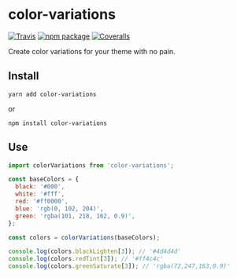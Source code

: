 # color-variations

[![Travis][build-badge]][build]
[![npm package][npm-badge]][npm]
[![Coveralls][coveralls-badge]][coveralls]

[build-badge]: https://img.shields.io/travis/jmlweb/color-variations/master.png?style=flat-square
[build]: https://travis-ci.org/jmlweb/color-variations

[npm-badge]: https://img.shields.io/npm/v/color-variations.png?style=flat-square
[npm]: https://www.npmjs.org/package/color-variations

[coveralls-badge]: https://img.shields.io/coveralls/jmlweb/color-variations/master.png?style=flat-square
[coveralls]: https://coveralls.io/github/jmlweb/color-variations

Create color variations for your theme with no pain.

## Install

`yarn add color-variations`

or

`npm install color-variations`

## Use

```js
import colorVariations from 'color-variations';

const baseColors = {
  black: '#000',
  white: '#fff',
  red: '#ff0000',
  blue: 'rgb(0, 102, 204)',
  green: 'rgba(101, 218, 162, 0.9)',
};

const colors = colorVariations(baseColors);

console.log(colors.blackLighten[3]); // '#4d4d4d'
console.log(colors.redTint[3]); // '#ff4c4c'
console.log(colors.greenSaturate[3]); // 'rgba(72,247,163,0.9)'
```
